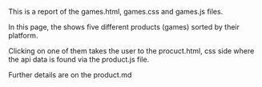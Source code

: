 This is a report of the games.html, games.css and games.js files.

In this page, the shows five different products (games) sorted by their platform. 

Clicking on one of them takes the user to the procuct.html, css side where the api data 
is found via the product.js file. 


Further details are on the product.md